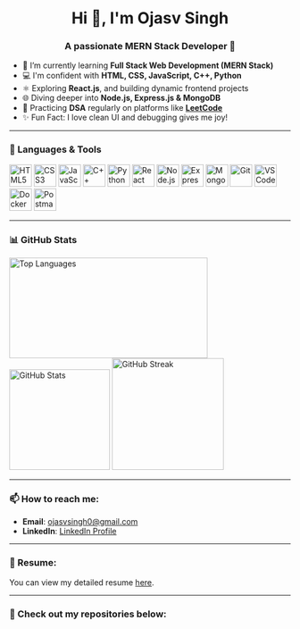 <h1 align="center">Hi 👋, I'm Ojasv Singh</h1>
<h3 align="center">A passionate MERN Stack Developer 🚀</h3>

- 🌱 I’m currently learning **Full Stack Web Development (MERN Stack)**  
- 💻 I'm confident with **HTML, CSS, JavaScript, C++, Python**  
- ⚛️ Exploring **React.js**, and building dynamic frontend projects  
- 🌐 Diving deeper into **Node.js, Express.js & MongoDB**  
- 🧠 Practicing **DSA** regularly on platforms like **[LeetCode](https://leetcode.com/u/ojasvsingh1971/)**  
- ✨ Fun Fact: I love clean UI and debugging gives me joy!

---

### 🧰 Languages & Tools

<p align="left">
  <img src="https://cdn.jsdelivr.net/gh/devicons/devicon/icons/html5/html5-original.svg" height="40" width="40" alt="HTML5"/>
  <img src="https://cdn.jsdelivr.net/gh/devicons/devicon/icons/css3/css3-original.svg" height="40" width="40" alt="CSS3"/>
  <img src="https://cdn.jsdelivr.net/gh/devicons/devicon/icons/javascript/javascript-original.svg" height="40" width="40" alt="JavaScript"/>
  <img src="https://cdn.jsdelivr.net/gh/devicons/devicon/icons/cplusplus/cplusplus-original.svg" height="40" width="40" alt="C++"/>
  <img src="https://cdn.jsdelivr.net/gh/devicons/devicon/icons/python/python-original.svg" height="40" width="40" alt="Python"/>
  <img src="https://cdn.jsdelivr.net/gh/devicons/devicon/icons/react/react-original.svg" height="40" width="40" alt="React"/>
  <img src="https://cdn.jsdelivr.net/gh/devicons/devicon/icons/nodejs/nodejs-original.svg" height="40" width="40" alt="Node.js"/>
  <img src="https://cdn.jsdelivr.net/gh/devicons/devicon/icons/express/express-original.svg" height="40" width="40" alt="Express"/>
  <img src="https://cdn.jsdelivr.net/gh/devicons/devicon/icons/mongodb/mongodb-original.svg" height="40" width="40" alt="MongoDB"/>
  <img src="https://cdn.jsdelivr.net/gh/devicons/devicon/icons/git/git-original.svg" height="40" width="40" alt="Git"/>
  <img src="https://cdn.jsdelivr.net/gh/devicons/devicon/icons/vscode/vscode-original.svg" height="40" width="40" alt="VS Code"/>
  <img src="https://cdn.jsdelivr.net/gh/devicons/devicon/icons/docker/docker-original.svg" height="40" width="40" alt="Docker"/>
  <img src="https://cdn.jsdelivr.net/gh/devicons/devicon/icons/postman/postman-original.svg" height="40" width="40" alt="Postman"/>
</p>

---

### 📊 GitHub Stats

<p align="left">
  <img src="https://github-readme-stats.vercel.app/api/top-langs/?username=ojasvsingh71&layout=compact&theme=radical" alt="Top Languages" height="180" width="355" />
  <img src="https://github-readme-stats.vercel.app/api?username=ojasvsingh71&show_icons=true&theme=radical" alt="GitHub Stats" height="180" />
  <img src="https://streak-stats.demolab.com?user=ojasvsingh71&theme=radical" alt="GitHub Streak" height="200" />
</p>

---

### 📫 How to reach me:
- **Email**: [ojasvsingh0@gmail.com](mailto:ojasvsingh0@gmail.com)
- **LinkedIn**: [LinkedIn Profile](https://www.linkedin.com/in/ojasv-singh-b80b52326/)

---

### 📄 Resume:
You can view my detailed resume [here](https://drive.google.com/file/d/1c4mVEO_VTXDMfJVz4HL-v5aj5ZQMiqsm/view?usp=sharing).

---

### 🚀 Check out my repositories below:
